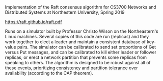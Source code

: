 ﻿Implementation of the Raft consensus algorithm for CS3700 Networks and Distributed Systems at Northestern University, Spring 2019

https://raft.github.io/raft.pdf

Runs on a simulator built by Professor Christo Wilson on the Northeastern's Linux machines.
Several copies of this code are run (replicas) and they work together to elect a leader
and maintain a consistent database of key-value pairs. 
The simulator can be calibrated to send set proportions of Get versus Put messages, 
and can be calibrated to kill either leader or follower replicas, 
or erect a network partition that prevents some replicas from speaking to others.
The algorithm is designed to be robust against all of these events, 
prioritizing consistency and partition tolerance over availability (according to the CAP theorem).
